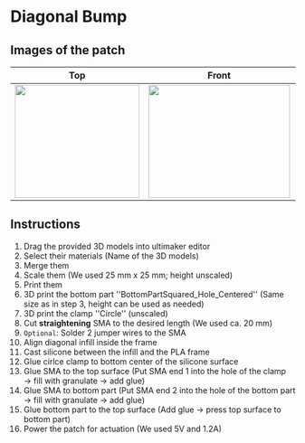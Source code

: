 # Diagonal Bump
## Images of the patch

Top            |  Front |   Whole patch | Actuated
:-------------------------:|:-------------------------:|:-------------------------:|:-------------------------:
<img src="https://user-images.githubusercontent.com/82590951/193458444-049ec79f-fb4e-4819-992c-aade2c9e89f8.png" width="220" height="200" />|<img src="https://user-images.githubusercontent.com/82590951/193458453-3d5c9ba8-dc04-43c3-ae8d-d79ff93c7abf.png" width="250" height="200" />|<img src="https://user-images.githubusercontent.com/82590951/193458463-13a66c32-a46b-4fab-8056-f18513638d75.png" width="250" height="200" />|<img src="https://user-images.githubusercontent.com/82590951/193458473-1f6c16b8-16d5-4b9f-be48-c99f4345de53.png" width="250" height="200" />

## Instructions

1. Drag the provided 3D models into ultimaker editor
2. Select their materials (Name of the 3D models)
3. Merge them
4. Scale them (We used 25 mm x 25 mm; height unscaled)
5. Print them
6. 3D print the bottom part ''BottomPartSquared_Hole_Centered'' (Same size as in step 3, height can be used as needed)
7. 3D print the clamp ''Circle'' (unscaled)
8. Cut **straightening** SMA to the desired length (We used ca. 20 mm)
9. `Optional`: Solder 2 jumper wires to the SMA
10. Align diagonal infill inside the frame
11. Cast silicone between the infill and the PLA frame
12. Glue cirlce clamp to bottom center of the silicone surface
13. Glue SMA to the top surface (Put SMA end 1 into the hole of the clamp → fill with granulate → add glue)
14. Glue SMA to bottom part (Put SMA end 2 into the hole of the bottom part → fill with granulate → add glue)
15. Glue bottom part to the top surface (Add glue &#8594; press top surface to bottom part)
16. Power the patch for actuation (We used 5V and 1.2A)
